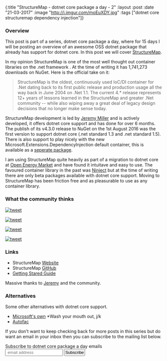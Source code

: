 {:title  "StructureMap - dotnet core package a day - 2"
 :layout :post
 :date   "21-03-2017"
 :image  "http://i.imgur.com/moEuXDY.jpg"
 :tags   ["dotnet core structuremap dependency injection"]}


### Overview

This post is part of a series, dotnet core package a day, where for 15 days I will be posting an overview of an awesome OSS dotnet package that already has support for dotnet core. In this post we will cover [StructureMap](http://structuremap.github.io/).

In my opinion StructureMap is one of the most well thought out container libraries on the .net framework . At the time of writing it has 1,741,273 downloads on NuGet. Here is the official take on it:

> StructureMap is the oldest, continuously used IoC/DI container for .Net dating back to its first public release and production usage all the way back in June 2004 on .Net 1.1. The current 4.* release represents 12+ years of lessons learned in the StructureMap and greater .Net community -- while also wiping away a great deal of legacy design decisions that no longer make sense today.

StructureMap development is led by [Jeremy Miller](https://twitter.com/jeremydmiller) and is actively developed, it offers dotnet core support and has done for over 6 months. The publish of its v4.3.0 release to NuGet on the 1st August 2016 was the first version to support dotnet core (.net standard 1.3 and .net standard 1.5). There is also support to play nicely with the new Microsoft.Extensions.DependencyInjection default container, this is available as a [seperate package](https://github.com/structuremap/StructureMap.Microsoft.DependencyInjection). 

I am using StructureMap quite heavily as part of a migration to dotnet core at [Open Energy Market](https://www.openenergymarket.com) and have found it intuitave and easy to use. The favoured container library in the past was [Ninject](https://github.com/ninject/Ninject) but at the time of writing there are only beta packages available with dotnet core support. Moving to StructureMap has been friction free and as pleasurable to use as any container library. 

### What the community thinks

[![tweet](http://i.imgur.com/P9kcTId.png)](https://twitter.com/asbjornu/status/817951837827502080)

[![tweet](http://i.imgur.com/HRL2D5X.png)](https://twitter.com/Mufasa245/status/826103631829143554)

[![tweet](http://i.imgur.com/9LV3IM6.png)](https://twitter.com/matthoneycutt/status/823603288780263424)

[![tweet](http://i.imgur.com/hfSddS4.png)](https://twitter.com/minhajuddin/status/835137902808039425)

### Links

* StructureMap [Website](http://structuremap.github.io/)
* StructureMap [GitHub](https://github.com/structuremap/structuremap)
* [Getting Stared Guide](http://structuremap.github.io/quickstart/)

Massive thanks to [Jeremy](https://twitter.com/jeremydmiller) and the community. 

### Alternatives

Some other alternatives with dotnet core support.

* [Microsoft's own](https://github.com/aspnet/DependencyInjection) *Wash your mouth out, j/k
* [Autofac](https://github.com/autofac/Autofac)

If you don't want to keep checking back for more posts in this series but do want an email in your inbox then you can subscribe to the mailing list below.

<link href="//cdn-images.mailchimp.com/embedcode/slim-10_7.css" rel="stylesheet" type="text/css">
<div id="mc_embed_signup">
<form action="//xyz.us15.list-manage.com/subscribe/post?u=b6063259bae6e4712948e9cb9&amp;id=802d24879d" method="post" id="mc-embedded-subscribe-form" name="mc-embedded-subscribe-form" class="validate" target="_blank" novalidate>
<div id="mc_embed_signup_scroll">
<label for="mce-EMAIL">Subscribe to dotnet core package a day emails </label>
<br />
<input style="padding:2px;" type="email" value="" name="EMAIL" class="email" id="mce-EMAIL" placeholder=" email address" required>
<!-- real people should not fill this in and expect good things - do not remove this or risk form bot signups-->
<div style="position: absolute; left: -5000px;" aria-hidden="true"><input type="text" name="b_b6063259bae6e4712948e9cb9_802d24879d" tabindex="-1" value=""></div>
<input style="padding:2px;" type="submit" value="Subscribe" name="subscribe" id="mc-embedded-subscribe" class="button"></div>
</div>
</form>
</div>

